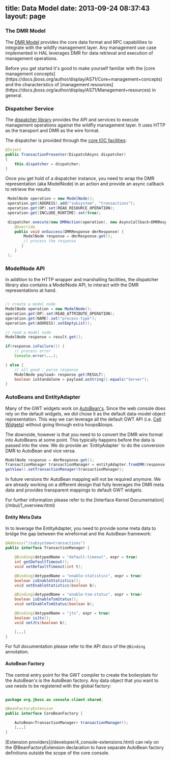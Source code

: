 title: Data Model
date: 2013-09-24 08:37:43
layout: page
---

### The DMR Model

The [DMR Model](https://docs.jboss.org/author/display/AS71/Management+resources) provides the core data format and
RPC capabilities to integrate with the wildlfy management layer. Any management use case implemented in HAL leverages DMR for data retrieval and execution of management operations.
<p/>
Before you get started it's good to make yourself familiar with the [core management concepts](https://docs.jboss.org/author/display/AS71/Core+management+concepts)
and the characteristics of [management resources](https://docs.jboss.org/author/display/AS71/Management+resources) in general.

### Dispatcher Service

The [dispatcher library](https://github.com/hal/core/tree/master/dmr) provides the API and services
to execute management operations against the wildfly management layer. It uses HTTP as the transport and DMR as the wire format.

The dispatcher is provided through the [core IOC facilities](https://github.com/ArcBees/GWTP/wiki/GIN-Binding):

``` java
@Inject
public TransactionPresenter(DispatchAsync dispatcher)
{
    this.dispatcher = dispatcher;
}
```

Once you get hold of a dispatcher instance, you need to wrap the DMR representation (aka ModelNode) in an action
and provide an async callback to retrieve the results:

``` java
 ModelNode operation = new ModelNode();
 operation.get(ADDRESS).add("subsystem", "transactions");
 operation.get(OP).set(READ_RESOURCE_OPERATION);
 operation.get(INCLUDE_RUNTIME).set(true);

 dispatcher.execute(new DMRAction(operation), new AsyncCallback<DMRResponse>() {
    @Override
    public void onSuccess(DMRResponse dmrResponse) {
        ModelNode response = dmrResponse.get();
        // process the response
       }
    }
 );
```


### ModelNode API

In addition to the HTTP wrapper and marshalling facilities, the dispatcher library also contains a ModelNode API,
to interact with the DMR representations at hand.

``` java

// create a model node
ModelNode operation = new ModelNode();
operation.get(OP).set(READ_ATTRIBUTE_OPERATION);
operation.get(NAME).set("process-type");
operation.get(ADDRESS).setEmptyList();

// read a model node
ModelNode response = result.get();

if(response.isFailure()) {
    // process error
    Console.error(...);

} else {
    // all good : parse response
    ModelNode payload= response.get(RESULT);
    boolean isStandalone = payload.asString().equals("Server");
}

```

### AutoBeans and EntityAdapter

Many of the GWT widgets work on [AutoBean's](http://code.google.com/p/google-web-toolkit/wiki/AutoBean).
Since the web console does rely on the default widgets, we did chose it as the default data-model object representation.
This way we can leverage all the default GWT API (i.e. [Cell Widgets](http://www.gwtproject.org/doc/latest/DevGuideUiCellWidgets.html)) without going through
extra hoops&loops.
<p/>
The downside, however is that you need to to convert the DMR wire format into AutoBeans at some point. This typically happens before the data
is passed into the view. We do provide an `EntityAdapter` to do the conversion DMR to AutoBean and vice versa.

``` java
ModelNode response = dmrResponse.get();
TransactionManager transactionManager = entityAdapter.fromDMR(response.get(RESULT));
getView().setTransactionManager(transactionManager);
```

<div class="alert alert-info">
In future versions thr AutoBean mapping will not be required anymore.
We are already working on a different design that fully leverages the DMR meta data and provides
transparent mappings to default GWT widgets.
<p/>
For further information please refer to the [Interface Kernel Documentation](/mbui/1_overview.html)
</div>

#### Entity Meta Data

In to leverage the EntityAdapter, you need to provide some meta data to bridge the gap between the wireformat
and the AutoBean framework:

``` java
@Address("/subsystem=transactions")
public interface TransactionManager {

    @Binding(detypedName = "default-timeout", expr = true)
    int getDefaultTimeout();
    void setDefaultTimeout(int t);

    @Binding(detypedName = "enable-statistics", expr = true)
    boolean isEnableStatistics();
    void setEnableStatistics(boolean b);

    @Binding(detypedName = "enable-tsm-status", expr = true)
    boolean isEnableTsmStatus();
    void setEnableTsmStatus(boolean b);

    @Binding(detypedName = "jts", expr = true)
    boolean isJts();
    void setJts(boolean b);

    [...]
}

```

For full documentation please refer to the API docs of the `@Binding` annotation.

#### AutoBean Factory

The central entry point for the GWT compiler to create the boilerplate for the AutoBean's is the AutoBean factory.
Any data object that you want to use needs to be registered with the global factory:

``` java

package org.jboss.as.console.client.shared;

@BeanFactoryExtension
public interface CoreBeanFactory {

    AutoBean<TransactionManager> transactionManager();
    [...]
}
```

<div class="alert alert-info">
[Extension providers](/developer/4_console-extensions.html) can rely on the @BeanFactoryExtension declaration to have separate AutoBean factory definitions
 outside the scope of the core console.
</div>

